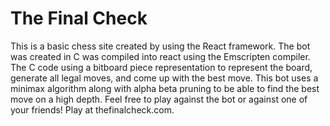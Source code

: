 # The Final Check
This is a basic chess site created by using the React framework. The bot was created in C was compiled into react using the Emscripten compiler. The C code using a bitboard piece representation to represent the board, generate all legal moves, and come up with the best move. This bot uses a minimax algorithm along with alpha beta pruning to be able to find the best move on a high depth. Feel free to play against the bot or against one of your friends! Play at thefinalcheck.com. 
